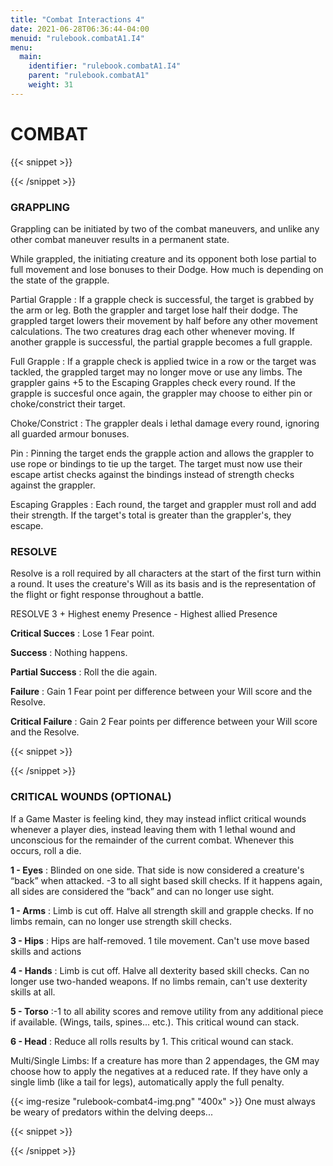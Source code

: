 ```yaml
---
title: "Combat Interactions 4"
date: 2021-06-28T06:36:44-04:00
menuid: "rulebook.combatA1.I4"
menu:
  main:
    identifier: "rulebook.combatA1.I4"
    parent: "rulebook.combatA1"
    weight: 31
---
```


# COMBAT

{{< snippet >}}<div class="bookpage-columns"><div class="bookpage-column">{{< /snippet >}}

### GRAPPLING
Grappling can be initiated by two of the combat maneuvers, and unlike any other
combat maneuver results in a permanent state.

While grappled, the initiating creature and its opponent both lose partial to
full movement and lose bonuses to their Dodge. How much is depending on the
state of the grapple.

Partial Grapple : If a grapple check is successful, the target is grabbed by the arm or leg. Both the grappler and target lose half their dodge. The grappled target lowers their movement by half before any other movement calculations. The two creatures drag each other whenever moving. If another grapple is successful, the partial grapple becomes a full grapple.

Full Grapple : If a grapple check is applied twice in a row or the target was tackled, the grappled target may no longer move or use any limbs. The grappler gains +5 to the Escaping Grapples check every round. If the grapple is succesful once again, the grappler may choose to either pin or choke/constrict their target.

Choke/Constrict : The grappler deals i lethal damage every round, ignoring all guarded armour bonuses.

Pin : Pinning the target ends the grapple action and allows the grappler to use rope or bindings to tie up the target. The target must now use their escape artist checks against the bindings instead of strength checks against the grappler.

Escaping Grapples : Each round, the target and grappler must roll and add their strength. If the target's total is greater than the grappler's, they escape.

### RESOLVE
Resolve is a roll required by all characters at the start of the first turn
within a round. It uses the creature's Will as its basis and is the
representation of the flight or fight response throughout a battle.

RESOLVE 3 + Highest enemy Presence - Highest allied Presence

**Critical Succes** : Lose 1 Fear point.

**Success** : Nothing happens.

**Partial Success** : Roll the die again.

**Failure** : Gain 1 Fear point per difference between your Will score and the Resolve.

**Critical Failure** : Gain 2 Fear points per difference between your Will score and the Resolve.

{{< snippet >}}</div><div class="bookpage-column">{{< /snippet >}}

### CRITICAL WOUNDS (OPTIONAL)
If a Game Master is feeling kind, they may instead inflict critical wounds
whenever a player dies, instead leaving them with 1 lethal wound and unconscious
for the remainder of the current combat. Whenever this occurs, roll a die.

**1 - Eyes** : Blinded on one side. That side is now considered a creature's
“back” when attacked. -3 to all sight based skill checks. If it happens again,
all sides are considered the “back” and can no longer use sight.

**1 - Arms** : Limb is cut off. Halve all strength skill and grapple checks.
If no limbs remain, can no longer use strength skill checks.

**3 - Hips** : Hips are half-removed. 1 tile movement. Can't use move based
skills and actions

**4 - Hands** : Limb is cut off. Halve all dexterity based skill checks.
Can no longer use two-handed weapons. If no limbs remain, can't use dexterity
skills at all.

**5 - Torso** :-1 to all ability scores and remove utility from any additional
piece if available. (Wings, tails, spines... etc.). This critical wound can stack.

**6 - Head** : Reduce all rolls results by 1. This critical wound can stack.

Multi/Single Limbs: If a creature has more than 2 appendages, the GM may choose how to apply the negatives at a reduced rate. If they have only a single limb (like a tail for legs), automatically apply the full penalty.

{{< img-resize "rulebook-combat4-img.png" "400x" >}}
One must always be weary of predators within the delving deeps...

{{< snippet >}}</div></div>{{< /snippet >}}
